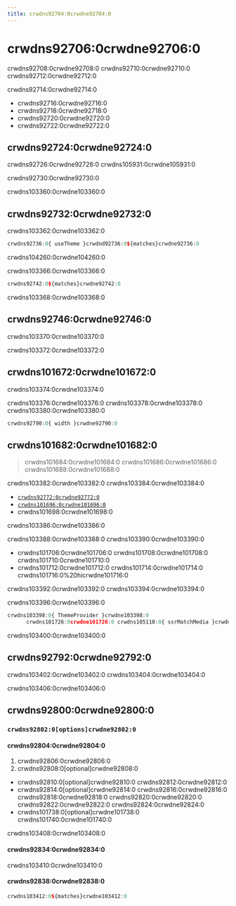 ```yaml
---
title: crwdns92704:0crwdne92704:0
---
```


# crwdns92706:0crwdne92706:0

<p class="description">crwdns92708:0crwdne92708:0 crwdns92710:0crwdne92710:0 crwdns92712:0crwdne92712:0</p>

crwdns92714:0crwdne92714:0

- crwdns92716:0crwdne92716:0
- crwdns92718:0crwdne92718:0
- crwdns92720:0crwdne92720:0
- crwdns92722:0crwdne92722:0

## crwdns92724:0crwdne92724:0

crwdns92726:0crwdne92726:0 crwdns105931:0crwdne105931:0

crwdns92730:0crwdne92730:0

crwdns103360:0crwdne103360:0

## crwdns92732:0crwdne92732:0

crwdns103362:0crwdne103362:0

```jsx
crwdns92736:0{ useTheme }crwdnd92736:0${matches}crwdne92736:0
```

crwdns104260:0crwdne104260:0

crwdns103366:0crwdne103366:0

```jsx
crwdns92742:0${matches}crwdne92742:0
```

crwdns103368:0crwdne103368:0

## crwdns92746:0crwdne92746:0

crwdns103370:0crwdne103370:0

crwdns103372:0crwdne103372:0

## crwdns101672:0crwdne101672:0

crwdns103374:0crwdne103374:0

crwdns103376:0crwdne103376:0 crwdns103378:0crwdne103378:0 crwdns103380:0crwdne103380:0

```js
crwdns92790:0{ width }crwdne92790:0
```

## crwdns101682:0crwdne101682:0

> crwdns101684:0crwdne101684:0 crwdns101686:0crwdne101686:0 crwdns101688:0crwdne101688:0

crwdns103382:0crwdne103382:0 crwdns103384:0crwdne103384:0

- [`crwdns92772:0crwdne92772:0`](crwdns92770:0crwdne92770:0)
- [`crwdns101696:0crwdne101696:0`](crwdns101694:0crwdne101694:0)
- crwdns101698:0crwdne101698:0

crwdns103386:0crwdne103386:0

crwdns103388:0crwdne103388:0 crwdns103390:0crwdne103390:0

- crwdns101706:0crwdne101706:0 crwdns101708:0crwdne101708:0 crwdns101710:0crwdne101710:0
- crwdns101712:0crwdne101712:0 crwdns101714:0crwdne101714:0 crwdns101716:0%20hicrwdne101716:0

crwdns103392:0crwdne103392:0 crwdns103394:0crwdne103394:0

crwdns103396:0crwdne103396:0

```js
crwdns103398:0{ ThemeProvider }crwdne103398:0
      crwdns101726:0crwdne101726:0 crwdns105110:0{ ssrMatchMedia }crwdne105110:0
```

crwdns103400:0crwdne103400:0

## crwdns92792:0crwdne92792:0

crwdns103402:0crwdne103402:0 crwdns103404:0crwdne103404:0

crwdns103406:0crwdne103406:0

## crwdns92800:0crwdne92800:0

### `crwdns92802:0[options]crwdne92802:0`

#### crwdns92804:0crwdne92804:0

1. crwdns92806:0crwdne92806:0
2. crwdns92808:0[optional]crwdne92808:0 
  - crwdns92810:0[optional]crwdne92810:0 crwdns92812:0crwdne92812:0
  - crwdns92814:0[optional]crwdne92814:0 crwdns92816:0crwdne92816:0 crwdns92818:0crwdne92818:0 crwdns92820:0crwdne92820:0 crwdns92822:0crwdne92822:0 crwdns92824:0crwdne92824:0
  - crwdns101738:0[optional]crwdne101738:0 crwdns101740:0crwdne101740:0

crwdns103408:0crwdne103408:0

#### crwdns92834:0crwdne92834:0

crwdns103410:0crwdne103410:0

#### crwdns92838:0crwdne92838:0

```jsx
crwdns103412:0${matches}crwdne103412:0
```